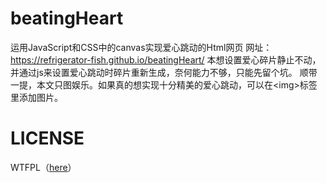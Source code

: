 # beatingHeart
运用JavaScript和CSS中的canvas实现爱心跳动的Html网页
网址：  https://refrigerator-fish.github.io/beatingHeart/
本想设置爱心碎片静止不动，并通过js来设置爱心跳动时碎片重新生成，奈何能力不够，只能先留个坑。
顺带一提，本文只图娱乐。如果真的想实现十分精美的爱心跳动，可以在\<img>标签里添加图片。

# LICENSE
WTFPL（[here](https://github.com/refrigerator-fish/beatingHeart/blob/main/LICENSE)）
